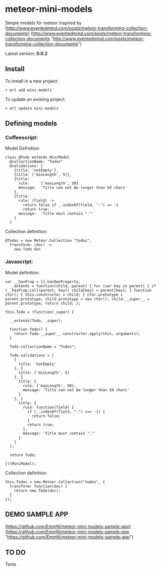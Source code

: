 meteor-mini-models
==================

Simple models for meteor inspired by [http://www.eventedmind.com/posts/meteor-transforming-collection-documents] (http://www.eventedmind.com/posts/meteor-transforming-collection-documents "http://www.eventedmind.com/posts/meteor-transforming-collection-documents")

Latest version: **0.0.2**

## Install
To install in a new project:

    > mrt add mini-models

To update an existing project:

    > mrt update mini-models

## Defining models
### Coffeescript:
Model Definition:

    class @Todo extends MiniModel
      @collectionName: "Todos"
      @validations: [
        {title: 'notEmpty'},
        {title: ['minLength', 5]},
        {title: 
          rule:     ['maxLength', 50]
          message:  'Title can not be longer than 50 chars'
        },
        {title:
          rule: (field) ->
            return false if _.indexOf(field, ".") == -1
            return true;
          message:  'Title must contain "."'
        }
      ]

Collection definition:

    @Todos = new Meteor.Collection "todos",
      transform: (doc) ->
        new Todo doc

### Javascript:
Model definition:

    var __hasProp = {}.hasOwnProperty,
      __extends = function(child, parent) { for (var key in parent) { if (__hasProp.call(parent, key)) child[key] = parent[key]; } function ctor() { this.constructor = child; } ctor.prototype = parent.prototype; child.prototype = new ctor(); child.__super__ = parent.prototype; return child; };
    
    this.Todo = (function(_super) {
    
      __extends(Todo, _super);
    
      function Todo() {
        return Todo.__super__.constructor.apply(this, arguments);
      }
    
      Todo.collectionName = "Todos";
    
      Todo.validations = [
        {
          title: 'notEmpty'
        }, {
          title: ['minLength', 5]
        }, {
          title: {
            rule: ['maxLength', 50],
            message: 'Title can not be longer than 50 chars'
          }
        }, {
          title: {
            rule: function(field) {
              if (_.indexOf(field, ".") === -1) {
                return false;
              }
              return true;
            },
            message: 'Title must contain "."'
          }
        }
      ];
    
      return Todo;
    
    })(MiniModel);

Collection definition:

    this.Todos = new Meteor.Collection("todos", {
      transform: function(doc) {
        return new Todo(doc);
      }
    });


## DEMO SAMPLE APP
[https://github.com/EmmN/meteor-mini-models-sample-app] (https://github.com/EmmN/meteor-mini-models-sample-app "https://github.com/EmmN/meteor-mini-models-sample-app")


## TO DO
Tests